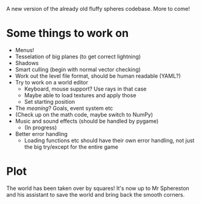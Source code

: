 A new version of the already old fluffy spheres codebase. More to come!

# Some things to work on
* Menus!
* Tesselation of big planes (to get correct lightning)
* Shadows
* Smart culling (begin with normal vector checking)
* Work out the level file format, should be human readable (YAML?)
* Try to work on a world editor
    - Keyboard, mouse support? Use rays in that case
    - Maybe able to load textures and apply those
    - Set starting position
* The _meaning_? Goals, event system etc
* (Check up on the math code, maybe switch to NumPy)
* Music and sound effects (should be handled by pygame)
	- (In progress)
* Better error handling
	- Loading functions etc should have their own error handling,
	not just the big try/except for the entire game

# Plot
The world has been taken over by squares! It's now up to Mr Sphereston and his assistant to save the world and bring back the smooth corners.
